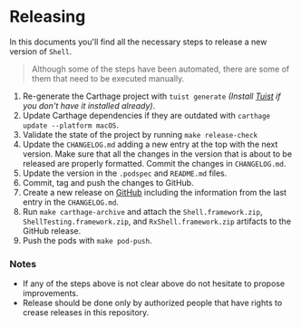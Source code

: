 # Releasing

In this documents you'll find all the necessary steps to release a new version of `Shell`.

> Although some of the steps have been automated, there are some of them that need to be executed manually.

1. Re-generate the Carthage project with `tuist generate` _(Install [Tuist](https://github.com/tuist/tuist) if you don't have it installed already)_.
2. Update Carthage dependencies if they are outdated with `carthage update --platform macOS`.
3. Validate the state of the project by running `make release-check`
4. Update the `CHANGELOG.md` adding a new entry at the top with the next version. Make sure that all the changes in the version that is about to be released are properly formatted. Commit the changes in `CHANGELOG.md`.
5. Update the version in the `.podspec` and `README.md` files.
6. Commit, tag and push the changes to GitHub.
7. Create a new release on [GitHub](https://github.com/tuist/shell) including the information from the last entry in the `CHANGELOG.md`.
8. Run `make carthage-archive` and attach the `Shell.framework.zip`, `ShellTesting.framework.zip`, and `RxShell.framework.zip` artifacts to the GitHub release.
9. Push the pods with `make pod-push`.

### Notes

- If any of the steps above is not clear above do not hesitate to propose improvements.
- Release should be done only by authorized people that have rights to crease releases in this repository.

